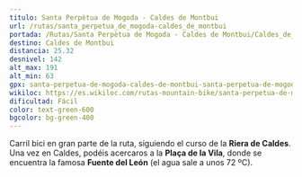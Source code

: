 ```yaml
---
titulo: Santa Perpètua de Mogoda - Caldes de Montbui
url: /rutas/santa_perpetua_de_mogoda-caldes_de_montbui
portada: /Rutas/Santa Perpètua de Mogoda - Caldes de Montbui/Caldes_de_Montbui_1.jpg
destino: Caldes de Montbui
distancia: 25.32
desnivel: 142
alt_max: 191
alt_min: 63
gpx: santa-perpetua-de-mogoda-caldes-de-montbui-santa-perpetua-de-mogoda.gpx
wikiloc: https://es.wikiloc.com/rutas-mountain-bike/santa-perpetua-de-mogoda-caldes-de-montbui-santa-perpetua-de-mogoda-224084553
dificultad: Fácil
color: text-green-600
bgcolor: bg-green-400
---
```


Carril bici en gran parte de la ruta, siguiendo el curso de la **Riera de Caldes**. Una vez en Caldes, podéis acercaros a la **Plaça de la Vila**, donde se encuentra la famosa **Fuente del León** (el agua sale a unos 72 ºC).